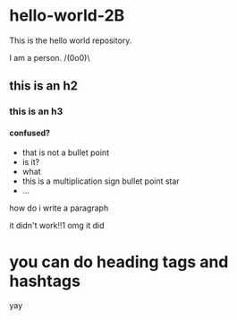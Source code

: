 # hello-world-2B
This is the hello world repository. 

I am a person. /(0o0)\

## this is an h2
### this is an h3
#### confused?
* that is not a bullet point
* is it?
* what
* this is a multiplication sign bullet point star
* ...
<p> how do i write a paragraph
  </p>
  it didn't work!!1
  omg it did
 <h1> you can do heading tags and hashtags </h1>
 <p> yay </p>

